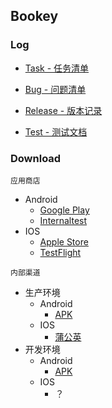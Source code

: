 ## Bookey

### Log

- [Task - 任务清单](https://github.com/bookey-dev/bookey.docs/projects/2)
- [Bug - 问题清单](https://github.com/bookey-dev/bookey.bug/issues)

- [Release - 版本记录](https://github.com/bookey-dev/bookey.docs/issues/5)
- [Test - 测试文档](https://github.com/bookey-dev/bookey.docs/issues/3)

### Download

```应用商店```
- Android
   - [Google Play](https://play.google.com/store/apps/details?id=app.bookey)
   - [Internaltest](https://play.google.com/apps/internaltest/4700196513230198982)
- IOS
   - [Apple Store](https://apps.apple.com/cn/app/id1490069864)
   - [TestFlight](https://apps.apple.com/cn/app/testflight/id899247664)

```内部渠道```
- 生产环境
  - Android
    - [APK](https://wxit.oss-cn-shanghai.aliyuncs.com/apk/bookey/bookey-prod-release.apk)
  - IOS
    - [蒲公英](https://www.pgyer.com/hwqs)
- 开发环境
  - Android
    - [APK](https://wxit.oss-cn-shanghai.aliyuncs.com/apk/bookey/bookey-dev-release.apk)
  - IOS
    - ？


